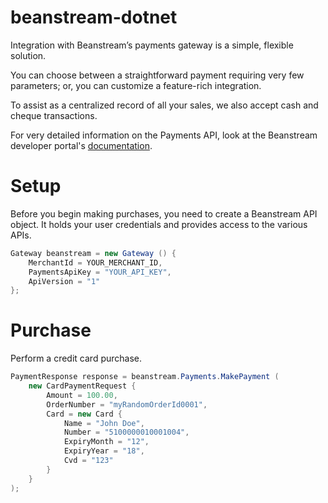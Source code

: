 beanstream-dotnet
=================

Integration with Beanstream’s payments gateway is a simple, flexible solution.

You can choose between a straightforward payment requiring very few parameters; or, you can customize a feature-rich integration.

To assist as a centralized record of all your sales, we also accept cash and cheque transactions.

For very detailed information on the Payments API, look at the Beanstream developer portal's [documentation](http://developer.beanstream.com/documentation/take-payments/purchases-pre-authorizations/).

# Setup
Before you begin making purchases, you need to create a Beanstream API object. It holds your user credentials and provides access to the various APIs.

```c#
Gateway beanstream = new Gateway () {
	MerchantId = YOUR_MERCHANT_ID,
	PaymentsApiKey = "YOUR_API_KEY",
	ApiVersion = "1"
};
```

# Purchase

Perform a credit card purchase.

```c#
PaymentResponse response = beanstream.Payments.MakePayment (
	new CardPaymentRequest {
		Amount = 100.00,
		OrderNumber = "myRandomOrderId0001",
		Card = new Card {
			Name = "John Doe",
			Number = "5100000010001004",
			ExpiryMonth = "12",
			ExpiryYear = "18",
			Cvd = "123"
		}
	}
);
```


